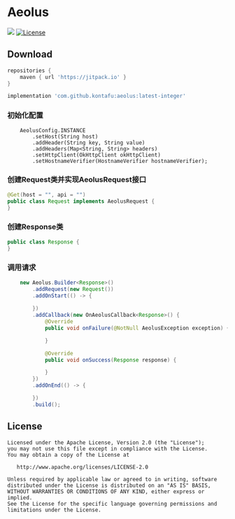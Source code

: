 # Aeolus

[![](https://jitpack.io/v/kontafu/aeolus.svg)](https://jitpack.io/#kontafu/aeolus)
[![License](https://img.shields.io/badge/license-Apache%202-4EB1BA.svg)](https://www.apache.org/licenses/LICENSE-2.0.html)

## Download

```groovy
repositories {
    maven { url 'https://jitpack.io' }
}
```

``` groovy
implementation 'com.github.kontafu:aeolus:latest-integer'
```

### 初始化配置
```
    AeolusConfig.INSTANCE
        .setHost(String host)
        .addHeader(String key, String value)
        .addHeaders(Map<String, String> headers)
        .setHttpClient(OkHttpClient okHttpClient)
        .setHostnameVerifier(HostnameVerifier hostnameVerifier);
```

### 创建Request类并实现AeolusRequest接口
```java
@Get(host = "", api = "")
public class Request implements AeolusRequest {
}
```

### 创建Response类
```java
public class Response {
}
```

### 调用请求
```java
    new Aeolus.Builder<Response>()
        .addRequest(new Request())
        .addOnStart(() -> {
            
        })
        .addCallback(new OnAeolusCallback<Response>() {
            @Override
            public void onFailure(@NotNull AeolusException exception) {

            }

            @Override
            public void onSuccess(Response response) {

            }
        })
        .addOnEnd(() -> {

        })
        .build();
```

License
-------

    Licensed under the Apache License, Version 2.0 (the "License");
    you may not use this file except in compliance with the License.
    You may obtain a copy of the License at

       http://www.apache.org/licenses/LICENSE-2.0

    Unless required by applicable law or agreed to in writing, software
    distributed under the License is distributed on an "AS IS" BASIS,
    WITHOUT WARRANTIES OR CONDITIONS OF ANY KIND, either express or implied.
    See the License for the specific language governing permissions and
    limitations under the License.